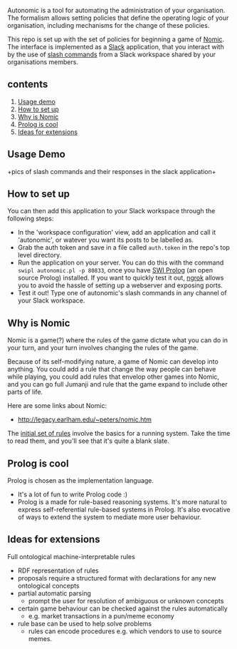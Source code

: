 Autonomic is a tool for automating the administration of your organisation. The formalism allows setting policies that define the operating logic of your organisation, including mechanisms for the change of these policies.

This repo is set up with the set of policies for beginning a game of [Nomic](github.com/rskew/autonomic#why-is-nomic). The interface is implemented as a [Slack](www.slack.com) application, that you interact with by the use of [slash commands](www.slack.com/api/slach_commands) from a Slack workspace shared by your organisations members.

contents
-

1. [Usage demo](github.com/rskew/autonomic#usage-demo)
2. [How to set up](github.com/rskew/autonomic#how-to-set-up)
3. [Why is Nomic](github.com/rskew/autonomic#why-is-nomic)
4. [Prolog is cool](github.com/rskew/autonomic#prolog-is-cool)
5. [Ideas for extensions](github.com/rskew/autonomic#ideas-for-extensions)


Usage Demo
--

+pics of slash commands and their responses in the slack application+



How to set up
-

You can then add this application to your Slack workspace through the following steps:

- In the 'workspace configuration' view, add an application and call it 'autonomic', or watever you want its posts to be labelled as.
- Grab the auth token and save in a file called `auth.token` in the repo's top level directory.
- Run the application on your server. You can do this with the command `swipl autonomic.pl -p 80833`, once you have [SWI Prolog](www.swiprolog.com) (an open source Prolog) installed. If you want to quickly test it out, [ngrok](www.ngrok.com) allows you to avoid the hassle of setting up a webserver and exposing ports.
- Test it out! Type one of autonomic's slash commands in any channel of your Slack workspace.


Why is Nomic
-

Nomic is a game(?) where the rules of the game dictate what you can do in your turn, and your turn involves changing the rules of the game.

Because of its self-modifying nature, a game of Nomic can develop into anything. You could add a rule that change the way people can behave while playing, you could add rules that envelop other games into Nomic, and you can go full Jumanji and rule that the game expand to include other parts of life.

Here are some links about Nomic:
- http://legacy.earlham.edu/~peters/nomic.htm

The [initial set of rules](www.github.com/rskew/autonomic/rules/initial_rules.pl) involve the basics for a running system. Take the time to read them, and you'll see that it's quite a blank slate.



Prolog is cool
-

Prolog is chosen as the implementation language.

- It's a lot of fun to write Prolog code :)
- Prolog is a made for rule-based reasoning systems. It's more natural to express self-referential rule-based systems in Prolog. It's also evocative of ways to extend the system to mediate more user behaviour.



Ideas for extensions
-

Full ontological machine-interpretable rules
  - RDF representation of rules
  - proposals require a structured format with declarations for any new ontological concepts
  - partial automatic parsing
    - prompt the user for resolution of ambiguous or unknown concepts
  - certain game behaviour can be checked against the rules automatically
    - e.g. market transactions in a pun/meme economy
  - rule base can be used to help solve problems
    - rules can encode procedures e.g. which vendors to use to source memes.
